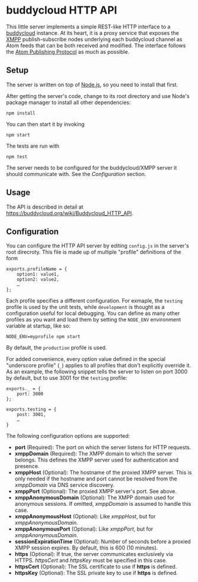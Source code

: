 buddycloud HTTP API
===================

This little server implements a simple REST-like HTTP interface to a
[buddycloud][bc] instance. At its heart, it is a proxy service that
exposes the [XMPP][xmpp] publish-subscribe nodes underlying each buddycloud
channel as Atom feeds that can be both received and modified. The
interface follows the [Atom Publishing Protocol][atompub] as much
as possible.

[bc]: http://buddycloud.com/
[xmpp]: http://xmpp.org/
[atompub]: http://www.atomenabled.org/developers/protocol/

Setup
-----

The server is written on top of [Node.js](http://nodejs.org/), so you need
to install that first.

After getting the server's code, change to its root directory and use Node's
package manager to install all other dependencies:

    npm install

You can then start it by invoking

    npm start

The tests are run with

    npm test

The server needs to be configured for the buddycloud/XMPP server it should
communicate with. See the *Configuration* section.

Usage
-----

The API is described in detail at https://buddycloud.org/wiki/Buddycloud_HTTP_API.

Configuration
-------------

You can configure the HTTP API server by editing `config.js` in the server's
root direcroty. This file is made up of multiple "profile" definitions of
the form

    exports.profileName = {
        option1: value1,
        option2: value2,
        …
    };

Each profile specifies a different configuration. For exmaple, the `testing`
profile is used by the unit tests, while `development` is thought as a
configuration useful for local debugging. You can define as many other
profiles as you want and load them by setting the `NODE_ENV` environment
variable at startup, like so:

    NODE_ENV=myprofile npm start

By default, the `production` profile is used.

For added convenience, every option value defined in the special "underscore
profile" (`_`) applies to all profiles that don't explicitly override it.
As an example, the following snippet tells the server to listen on port
3000 by default, but to use 3001 for the `testing` profile:

    exports._ = {
        port: 3000
    };

    exports.testing = {
        post: 3001,
        …
    }

The following configuration options are supported:

- **port** (Required): The port on which the server listens for HTTP requests.
- **xmppDomain** (Required): The XMPP domain to which the server belongs. This
  defines the XMPP server used for authentication and presence.
- **xmppHost** (Optional): The hostname of the proxied XMPP server. This is
  only needed if the hostname and port cannot be resolved from the *xmppDomain*
  via DNS service discovery.
- **xmppPort** (Optional): The proxied XMPP server's port. See above.
- **xmppAnonymousDomain** (Optional): The XMPP domain used for anonymous
  sessions. If omitted, *xmppDomain* is assumed to handle this case.
- **xmppAnonymousHost** (Optional): Like *xmppHost*, but for
  *xmppAnonymousDomain*.
- **xmppAnonymousPort** (Optional): Like *xmppPort*, but for
  *xmppAnonymousDomain*.
- **sessionExpirationTime** (Optional): Number of seconds before a proxied
  XMPP session expires. By default, this is 600 (10 minutes).
- **https** (Optional): If true, the server communicates exclusively via
  HTTPS. *httpsCert* and *httpsKey* must be specified in this case.
- **httpsCert** (Optional): The SSL certificate to use if **https** is defined.
- **httpsKey** (Optional): The SSL private key to use if **https** is defined.
